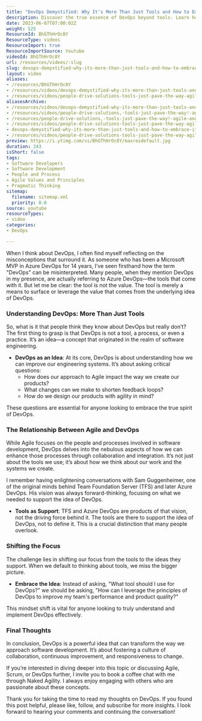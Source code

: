 ```yaml
---
title: "DevOps Demystified: Why It's More Than Just Tools and How to Embrace Its True Value"
description: Discover the true essence of DevOps beyond tools. Learn how to leverage its principles for enhanced collaboration and product quality in software development.
date: 2023-06-07T07:00:02Z
weight: 525
ResourceId: BhGThHrOc8Y
ResourceType: videos
ResourceImport: true
ResourceImportSource: Youtube
videoId: BhGThHrOc8Y
url: /resources/videos/:slug
slug: devops-demystified-why-its-more-than-just-tools-and-how-to-embrace-its-true-value
layout: video
aliases:
- /resources/BhGThHrOc8Y
- /resources/videos/devops-demystified-why-its-more-than-just-tools-and-how-to-embrace-its-true-value
- /resources/videos/people-drive-solutions-tools-just-pave-the-way-agile-and-devops-are-about-people-not-tools
aliasesArchive:
- /resources/videos/devops-demystified-why-its-more-than-just-tools-and-how-to-embrace-its-true-value
- /resources/videos/people-drive-solutions,-tools-just-pave-the-way!-agile-and-devops-are-about-people,-not-tools-
- /resources/people-drive-solutions,-tools-just-pave-the-way!-agile-and-devops-are-about-people,-not-tools-
- /resources/videos/people-drive-solutions-tools-just-pave-the-way-agile-and-devops-are-about-people-not-tools-
- devops-demystified-why-its-more-than-just-tools-and-how-to-embrace-its-true-value
- /resources/videos/people-drive-solutions-tools-just-pave-the-way-agile-and-devops-are-about-people-not-tools
preview: https://i.ytimg.com/vi/BhGThHrOc8Y/maxresdefault.jpg
duration: 243
isShort: false
tags:
- Software Developers
- Software Development
- People and Process
- Agile Values and Principles
- Pragmatic Thinking
sitemap:
  filename: sitemap.xml
  priority: 0.6
source: youtube
resourceTypes:
- video
categories:
- DevOps

---
```

When I think about DevOps, I often find myself reflecting on the misconceptions that surround it. As someone who has been a Microsoft MVP in Azure DevOps for 14 years, I’ve seen firsthand how the term "DevOps" can be misinterpreted. Many people, when they mention DevOps in my presence, are actually referring to Azure DevOps—the tools that come with it. But let me be clear: the tool is not the value. The tool is merely a means to surface or leverage the value that comes from the underlying idea of DevOps.

### Understanding DevOps: More Than Just Tools

So, what is it that people think they know about DevOps but really don’t? The first thing to grasp is that DevOps is not a tool, a process, or even a practice. It’s an idea—a concept that originated in the realm of software engineering. 

- **DevOps as an Idea**: At its core, DevOps is about understanding how we can improve our engineering systems. It’s about asking critical questions:
  - How does our approach to Agile impact the way we create our products?
  - What changes can we make to shorten feedback loops?
  - How do we design our products with agility in mind?

These questions are essential for anyone looking to embrace the true spirit of DevOps.

### The Relationship Between Agile and DevOps

While Agile focuses on the people and processes involved in software development, DevOps delves into the nebulous aspects of how we can enhance those processes through collaboration and integration. It’s not just about the tools we use; it’s about how we think about our work and the systems we create.

I remember having enlightening conversations with Sam Guggenheimer, one of the original minds behind Team Foundation Server (TFS) and later Azure DevOps. His vision was always forward-thinking, focusing on what we needed to support the idea of DevOps. 

- **Tools as Support**: TFS and Azure DevOps are products of that vision, not the driving force behind it. The tools are there to support the idea of DevOps, not to define it. This is a crucial distinction that many people overlook.

### Shifting the Focus

The challenge lies in shifting our focus from the tools to the ideas they support. When we default to thinking about tools, we miss the bigger picture. 

- **Embrace the Idea**: Instead of asking, "What tool should I use for DevOps?" we should be asking, "How can I leverage the principles of DevOps to improve my team's performance and product quality?"

This mindset shift is vital for anyone looking to truly understand and implement DevOps effectively.

### Final Thoughts

In conclusion, DevOps is a powerful idea that can transform the way we approach software development. It’s about fostering a culture of collaboration, continuous improvement, and responsiveness to change. 

If you’re interested in diving deeper into this topic or discussing Agile, Scrum, or DevOps further, I invite you to book a coffee chat with me through Naked Agility. I always enjoy engaging with others who are passionate about these concepts.

Thank you for taking the time to read my thoughts on DevOps. If you found this post helpful, please like, follow, and subscribe for more insights. I look forward to hearing your comments and continuing the conversation!

